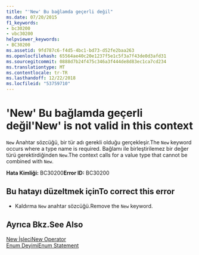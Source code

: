 ```yaml
---
title: "'New' Bu bağlamda geçerli değil"
ms.date: 07/20/2015
f1_keywords:
- bc30200
- vbc30200
helpviewer_keywords:
- BC30200
ms.assetid: 9fd787c6-f4d5-4bc1-bd73-d52fe2baa263
ms.openlocfilehash: 65564ae40c20e1237f5e1c5f3a7f43de0d3afd31
ms.sourcegitcommit: 0888d7b24f475c346a3f444de8d83ec1ca7cd234
ms.translationtype: MT
ms.contentlocale: tr-TR
ms.lasthandoff: 12/22/2018
ms.locfileid: "53759710"
---
```

# <a name="new-is-not-valid-in-this-context"></a><span data-ttu-id="dadb9-102">'New' Bu bağlamda geçerli değil</span><span class="sxs-lookup"><span data-stu-id="dadb9-102">'New' is not valid in this context</span></span>
<span data-ttu-id="dadb9-103">`New` Anahtar sözcüğü, bir tür adı gerekli olduğu gerçekleşir.</span><span class="sxs-lookup"><span data-stu-id="dadb9-103">The `New` keyword occurs where a type name is required.</span></span> <span data-ttu-id="dadb9-104">Bağlamı ile birleştirilemez bir değer türü gerektirdiğinden `New`.</span><span class="sxs-lookup"><span data-stu-id="dadb9-104">The context calls for a value type that cannot be combined with `New`.</span></span>  
  
 <span data-ttu-id="dadb9-105">**Hata Kimliği:** BC30200</span><span class="sxs-lookup"><span data-stu-id="dadb9-105">**Error ID:** BC30200</span></span>  
  
## <a name="to-correct-this-error"></a><span data-ttu-id="dadb9-106">Bu hatayı düzeltmek için</span><span class="sxs-lookup"><span data-stu-id="dadb9-106">To correct this error</span></span>  
  
-   <span data-ttu-id="dadb9-107">Kaldırma `New` anahtar sözcüğü.</span><span class="sxs-lookup"><span data-stu-id="dadb9-107">Remove the `New` keyword.</span></span>  
  
## <a name="see-also"></a><span data-ttu-id="dadb9-108">Ayrıca Bkz.</span><span class="sxs-lookup"><span data-stu-id="dadb9-108">See Also</span></span>  
 [<span data-ttu-id="dadb9-109">New İşleci</span><span class="sxs-lookup"><span data-stu-id="dadb9-109">New Operator</span></span>](../../visual-basic/language-reference/operators/new-operator.md)  
 [<span data-ttu-id="dadb9-110">Enum Deyimi</span><span class="sxs-lookup"><span data-stu-id="dadb9-110">Enum Statement</span></span>](../../visual-basic/language-reference/statements/enum-statement.md)

